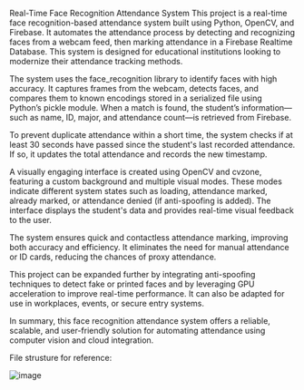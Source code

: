 Real-Time Face Recognition Attendance System
This project is a real-time face recognition-based attendance system built using Python, OpenCV, and Firebase. It automates the attendance process by detecting and recognizing faces from a webcam feed, then marking attendance in a Firebase Realtime Database. This system is designed for educational institutions looking to modernize their attendance tracking methods.

The system uses the face_recognition library to identify faces with high accuracy. It captures frames from the webcam, detects faces, and compares them to known encodings stored in a serialized file using Python’s pickle module. When a match is found, the student’s information—such as name, ID, major, and attendance count—is retrieved from Firebase.

To prevent duplicate attendance within a short time, the system checks if at least 30 seconds have passed since the student's last recorded attendance. If so, it updates the total attendance and records the new timestamp.

A visually engaging interface is created using OpenCV and cvzone, featuring a custom background and multiple visual modes. These modes indicate different system states such as loading, attendance marked, already marked, or attendance denied (if anti-spoofing is added). The interface displays the student's data and provides real-time visual feedback to the user.

The system ensures quick and contactless attendance marking, improving both accuracy and efficiency. It eliminates the need for manual attendance or ID cards, reducing the chances of proxy attendance.

This project can be expanded further by integrating anti-spoofing techniques to detect fake or printed faces and by leveraging GPU acceleration to improve real-time performance. It can also be adapted for use in workplaces, events, or secure entry systems.

In summary, this face recognition attendance system offers a reliable, scalable, and user-friendly solution for automating attendance using computer vision and cloud integration.

File strusture for reference:



![image](https://github.com/user-attachments/assets/4e589619-40ae-412c-a141-be843f5c93ea)
